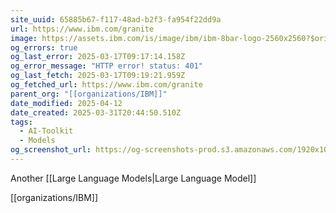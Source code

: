 ```yaml
---
site_uuid: 65885b67-f117-48ad-b2f3-fa954f22dd9a
url: https://www.ibm.com/granite
image: https://assets.ibm.com/is/image/ibm/ibm-8bar-logo-2560x2560?$original
og_errors: true
og_last_error: 2025-03-17T09:17:14.158Z
og_error_message: "HTTP error! status: 401"
og_last_fetch: 2025-03-17T09:19:21.959Z
og_fetched_url: https://www.ibm.com/granite
parent_org: "[[organizations/IBM]]"
date_modified: 2025-04-12
date_created: 2025-03-31T20:44:50.510Z
tags:
  - AI-Toolkit
  - Models
og_screenshot_url: https://og-screenshots-prod.s3.amazonaws.com/1920x1080/80/false/63b529e55f0c47ec5a43ca5667bdbc6f19dba16c394f894f59572346ea63978a.jpeg
---
```












































Another [[Large Language Models|Large Language Model]]


[[organizations/IBM]]




